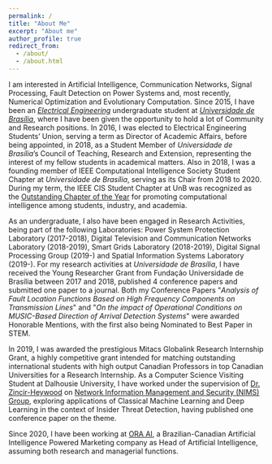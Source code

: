 ```yaml
---
permalink: /
title: "About Me"
excerpt: "About me"
author_profile: true
redirect_from:
  - /about/
  - /about.html
---
```


I am interested in Artificial Intelligence, Communication Networks, Signal Processing, Fault Detection on Power Systems and, most recently, Numerical Optimization and Evolutionary Computation. Since 2015, I have been an [_Electrical Engineering_](http://www.ene.unb.br/) undergraduate student at [_Universidade de Brasília_](https://www.unb.br/), where I have been given the opportunity to hold a lot of Community and Research positions. In 2016, I  was elected to Electrical Engineering Students’ Union, serving a term as Director of Academic Affairs, before being appointed, in 2018, as a Student Member of _Universidade de Brasília_’s Council of Teaching, Research and Extension, representing the interest of my fellow students in academical matters. Also in 2018, I was a founding member of IEEE Computational Intelligence Society Student Chapter at _Universidade de Brasília_, serving as its Chair from 2018 to 2020. During my term, the IEEE CIS Student Chapter at UnB was recognized as the [Outstanding Chapter of the Year](/files/Outstanding_Chapter.pdf) for promoting computational intelligence among students, industry, and academia.

 As an undergraduate, I also have been engaged in Research Activities, being part of the following Laboratories: Power System Protection Laboratory (2017-2018), Digital Television and Communication Networks Laboratory (2018-2019), Smart Grids Laboratory (2018-2019),  Digital Signal Processing Group (2019-) and Spatial Information Systems Laboratory (2019-). For my research activities at _Universidade de Brasília_, I have received the Young Researcher Grant from Fundação Universidade de Brasília between 2017 and 2018, published  4 conference papers and submitted one paper to a journal. Both my Conference Papers "_Analysis of Fault Location Functions Based on High Frequency Components on Transmission Lines_" and "_On the impact of
Operational Conditions on MUSIC-Based Direction of Arrival Detection Systems_" were awarded Honorable Mentions, with the first also being Nominated to Best Paper in STEM.

In 2019, I was awarded the prestigious Mitacs Globalink Research Internship Grant, a highly competitive grant intended for matching outstanding international students with high output Canadian Professors in top Canadian Universities for a Research Internship. As a Computer Science Visiting Student at Dalhousie University, I have worked under the supervision of [Dr. Zincir-Heywood](https://web.cs.dal.ca/~zincir/) on [Network Information Management and Security (NIMS) Group](https://projects.cs.dal.ca/projectx/), exploring applications of Classical Machine Learning and Deep Learning in the context of Insider Threat Detection, having published one conference paper on the theme.   

Since 2020, I have been working at [ORA AI](https://oraai.net/), a Brazilian-Canadian Artificial Intelligence Powered Marketing company as Head of Artificial Intelligence, assuming both research and managerial functions.
